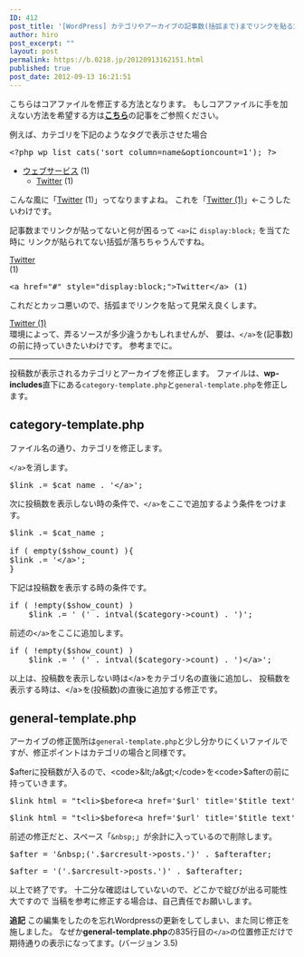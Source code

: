 ```yaml
---
ID: 412
post_title: '[WordPress] カテゴリやアーカイブの記事数(括弧まで)までリンクを貼る方法'
author: hiro
post_excerpt: ""
layout: post
permalink: https://b.0218.jp/20120913162151.html
published: true
post_date: 2012-09-13 16:21:51
---
```

<p class="c-alert is-danger">こちらはコアファイルを修正する方法となります。
もしコアファイルに手を加えない方法を希望する方は<b><a href="https://b.0218.jp/20130521115431.html">こちら</a></b>の記事をご参照ください。</p>

例えば、カテゴリを下記のようなタグで表示させた場合
<pre class="prettyprint">
&lt;?php wp_list_cats(&#039;sort_column=name&amp;optioncount=1'); ?&gt;
</pre>

<div class="sandbox">
<ul>
<li><a href="#">ウェブサービス</a> (1)
 <ul class="children">
  <li><a href="#">Twitter</a> (1)
 </ul>
</li>
</ul>
</div>
こんな風に「<a href="#">Twitter</a> (1)」ってなりますよね。
これを「<a href="#">Twitter (1)</a>」←こうしたいわけです。

記事数までリンクが貼ってないと何が困るって
<code>&lt;a&gt;</code>に <code>display:block;</code> を当てた時に
リンクが貼られてない括弧が落ちちゃうんですね。
<div class="sandbox"><a href="#" style="display:block;">Twitter</a> (1)</div>
<pre class="prettyprint linenums">&lt;a href=&quot;#&quot; style=&quot;display:block;&quot;&gt;Twitter&lt;/a&gt; (1)</pre>

これだとカッコ悪いので、括弧までリンクを貼って見栄え良くします。
<div class="sandbox"><a href="#" style="display:block;">Twitter (1)</a></div>
<!--more-->
環境によって、弄るソースが多少違うかもしれませんが、
要は、<code>&lt;/a&gt;</code>を(記事数)の前に持っていきたいわけです。
参考までに。
<hr>
投稿数が表示されるカテゴリとアーカイブを修正します。
ファイルは、<strong>wp-includes</strong>直下にある<code>category-template.php</code>と<code>general-template.php</code>を修正します。

<h2>category-template.php</h2>
ファイル名の通り、カテゴリを修正します。

<code>&lt;/a&gt;</code>を消します。
<pre class="prettyprint linenums:834">
$link .= $cat_name . &#039;&lt;/a&gt;&#039;;</pre>
次に投稿数を表示しない時の条件で、<code>&lt;/a&gt;</code>をここで追加するよう条件をつけます。
<pre class="prettyprint linenums:834">
$link .= $cat_name ;
 
if ( empty($show_count) ){
$link .= &#039;&lt;/a&gt;&#039;;
}</pre>

下記は投稿数を表示する時の条件です。
<pre class="prettyprint linenums:866">
if ( !empty($show_count) )
    $link .= &#039; (&#039; . intval($category-&gt;count) . &#039;)&#039;;</pre>
前述の<code>&lt;/a&gt;</code>をここに追加します。
<pre class="prettyprint linenums:870">
if ( !empty($show_count) )
    $link .= &#039; (&#039; . intval($category-&gt;count) . &#039;)&lt;/a&gt;&#039;;</pre>
以上は、投稿数を表示しない時は&lt;/a&gt;をカテゴリ名の直後に追加し、
投稿数を表示する時は、&lt;/a&gt;を(投稿数)の直後に追加する修正です。

<h2>general-template.php</h2>
アーカイブの修正箇所は<code>general-template.php</code>と少し分かりにくいファイルですが、修正ポイントはカテゴリの場合と同様です。

$afterに投稿数が入るので、<code>&lt;/a&gt;</code>を<code>$after</code>の前に持っていきます。
<pre class="prettyprint linenums:842">
$link_html = &quot;t&lt;li&gt;$before&lt;a href=&#039;$url&#039; title=&#039;$title_text&#039;&gt;$text&lt;/a&gt;$after&lt;/li&gt;n&quot;;</pre>

<pre class="prettyprint linenums:842">
$link_html = &quot;t&lt;li&gt;$before&lt;a href=&#039;$url&#039; title=&#039;$title_text&#039;&gt;$text$after&lt;/a&gt;&lt;/li&gt;n&quot;;</pre>

前述の修正だと、スペース「<code>&amp;nbsp;</code>」が余計に入っているので削除します。
<pre class="prettyprint linenums:941">
$after = &#039;&amp;nbsp;(&#039;.$arcresult-&gt;posts.&#039;)&#039; . $afterafter;</pre>

<pre class="prettyprint linenums:941">
$after = &#039;(&#039;.$arcresult-&gt;posts.&#039;)&#039; . $afterafter;</pre>

以上で終了です。
十二分な確認はしていないので、どこかで綻びが出る可能性大ですので
当稿を参考に修正する場合は、自己責任でお願いします。

<p class="alert alert-info">
<b>追記</b>
この編集をしたのを忘れWordpressの更新をしてしまい、また同じ修正を施しました。
なぜか<b>general-template.php</b>の835行目の<code>&lt;/a&gt;</code>の位置修正だけで期待通りの表示になってます。<span class="text-muted">(バージョン 3.5)</span></p>